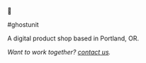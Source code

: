 👻

#ghostunit

A digital product shop based in Portland, OR.

_Want to work together? [contact us](mailto:hi@ghostunit.co)._